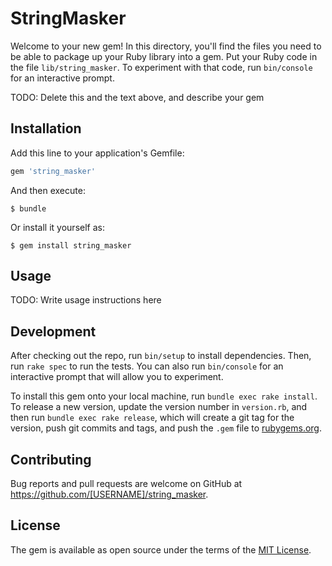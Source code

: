 # StringMasker

Welcome to your new gem! In this directory, you'll find the files you need to be able to package up your Ruby library into a gem. Put your Ruby code in the file `lib/string_masker`. To experiment with that code, run `bin/console` for an interactive prompt.

TODO: Delete this and the text above, and describe your gem

## Installation

Add this line to your application's Gemfile:

```ruby
gem 'string_masker'
```

And then execute:

    $ bundle

Or install it yourself as:

    $ gem install string_masker

## Usage

TODO: Write usage instructions here

## Development

After checking out the repo, run `bin/setup` to install dependencies. Then, run `rake spec` to run the tests. You can also run `bin/console` for an interactive prompt that will allow you to experiment.

To install this gem onto your local machine, run `bundle exec rake install`. To release a new version, update the version number in `version.rb`, and then run `bundle exec rake release`, which will create a git tag for the version, push git commits and tags, and push the `.gem` file to [rubygems.org](https://rubygems.org).

## Contributing

Bug reports and pull requests are welcome on GitHub at https://github.com/[USERNAME]/string_masker.


## License

The gem is available as open source under the terms of the [MIT License](http://opensource.org/licenses/MIT).

